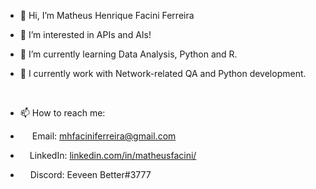 - 👋 Hi, I’m Matheus Henrique Facini Ferreira
- 👀 I’m interested in APIs and AIs!
- 🌱 I’m currently learning Data Analysis, Python and R.    
- 🦀 I currently work with Network-related QA and Python development.     
     
          
  <br>
          
          
- 📫 How to reach me:

- <img src="https://imagepng.org/wp-content/uploads/2018/03/gmail-cone-icon.png" width = "15" height = "10" /> Email: mhfaciniferreira@gmail.com
- <img src= "https://upload.wikimedia.org/wikipedia/commons/thumb/c/ca/LinkedIn_logo_initials.png/640px-LinkedIn_logo_initials.png" width = "11" height = "11" /> LinkedIn: <a href= "https://www.linkedin.com/in/matheusfacini/" target= "_blank"> linkedin.com/in/matheusfacini/ <a/>
- <img src="https://logodownload.org/wp-content/uploads/2017/11/discord-logo-2-1.png" width = "12" height = "10" /> Discord: Eeveen Better#3777


<!---
mehff/mehff is a ✨ special ✨ repository because its `README.md` (this file) appears on your GitHub profile.
You can click the Preview link to take a look at your changes.
--->
